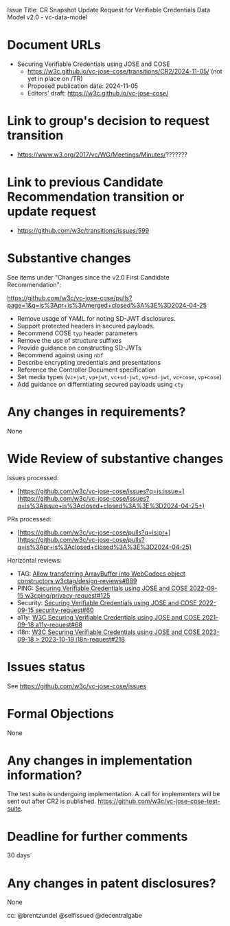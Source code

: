 Issue Title: CR Snapshot Update Request for Verifiable Credentials Data Model v2.0 - vc-data-model

# Document URLs

- Securing Verifiable Credentials using JOSE and COSE
  - https://w3c.github.io/vc-jose-cose/transitions/CR2/2024-11-05/ (not yet in place on /TR)
  - Proposed publication date: 2024-11-05
  - Editors' draft: https://w3c.github.io/vc-jose-cose/

# Link to group's decision to request transition

- https://www.w3.org/2017/vc/WG/Meetings/Minutes/???????

# Link to previous Candidate Recommendation transition or update request

- https://github.com/w3c/transitions/issues/599

# Substantive changes

See items under "Changes since the v2.0 First Candidate Recommendation":

https://github.com/w3c/vc-jose-cose/pulls?page=1&q=is%3Apr+is%3Amerged+closed%3A%3E%3D2024-04-25

* Remove usage of YAML for noting SD-JWT disclosures.
* Support protected headers in secured payloads.
* Recommend COSE `typ` header parameters
* Remove the use of structure suffixes
* Provide guidance on constructing SD-JWTs
* Recommend against using `nbf`
* Describe encrypting credentials and presentations
* Reference the Controller Document specification
* Set media types (`vc+jwt`, `vp+jwt`, `vc+sd-jwt`, `vp+sd-jwt`, `vc+cose`, `vp+cose`)
* Add guidance on differntiating secured payloads using `cty`

# Any changes in requirements?

None

# Wide Review of substantive changes

Issues processed:
* [https://github.com/w3c/vc-jose-cose/issues?q=is:issue+](https://github.com/w3c/vc-jose-cose/issues?q=is%3Aissue+is%3Aclosed+closed%3A%3E%3D2024-04-25+)

PRs processed:
* [https://github.com/w3c/vc-jose-cose/pulls?q=is:pr+](https://github.com/w3c/vc-jose-cose/pulls?q=is%3Apr+is%3Aclosed+closed%3A%3E%3D2024-04-25)
 
Horizontal reviews:
* TAG: [Allow transferring ArrayBuffer into WebCodecs object constructors w3ctag/design-reviews#889](https://github.com/w3ctag/design-reviews/issues/889)
* PING: [Securing Verifiable Credentials using JOSE and COSE 2022-09-15 w3cping/privacy-request#125](https://github.com/w3cping/privacy-request/issues/125)
* Security: [Securing Verifiable Credentials using JOSE and COSE 2022-09-15 security-request#60](https://github.com/w3c/security-request/issues/60)
* a11y: [W3C Securing Verifiable Credentials using JOSE and COSE 2021-09-18 a11y-request#68](https://github.com/w3c/a11y-request/issues/68)
* i18n: [W3C Securing Verifiable Credentials using JOSE and COSE 2023-09-18 > 2023-10-19 i18n-request#218](https://github.com/w3c/i18n-request/issues/218)

# Issues status

See https://github.com/w3c/vc-jose-cose/issues

# Formal Objections

None

# Any changes in implementation information?

The test suite is undergoing implementation. A call for implementers will be sent out after CR2 is published. https://github.com/w3c/vc-jose-cose-test-suite.

# Deadline for further comments

30 days

# Any changes in patent disclosures?

None

cc: @brentzundel  @selfissued @decentralgabe

